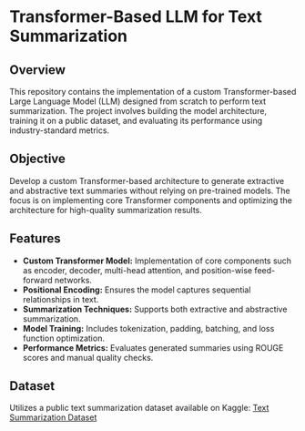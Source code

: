 # Transformer-Based LLM for Text Summarization

## Overview
This repository contains the implementation of a custom Transformer-based Large Language Model (LLM) designed from scratch to perform text summarization. The project involves building the model architecture, training it on a public dataset, and evaluating its performance using industry-standard metrics.

## Objective
Develop a custom Transformer-based architecture to generate extractive and abstractive text summaries without relying on pre-trained models. The focus is on implementing core Transformer components and optimizing the architecture for high-quality summarization results.

## Features
- **Custom Transformer Model:** Implementation of core components such as encoder, decoder, multi-head attention, and position-wise feed-forward networks.
- **Positional Encoding:** Ensures the model captures sequential relationships in text.
- **Summarization Techniques:** Supports both extractive and abstractive summarization.
- **Model Training:** Includes tokenization, padding, batching, and loss function optimization.
- **Performance Metrics:** Evaluates generated summaries using ROUGE scores and manual quality checks.

## Dataset
Utilizes a public text summarization dataset available on Kaggle: [Text Summarization Dataset](https://www.kaggle.com/code/lusfernandotorres/text-summarization-with-large-language-models/input)

